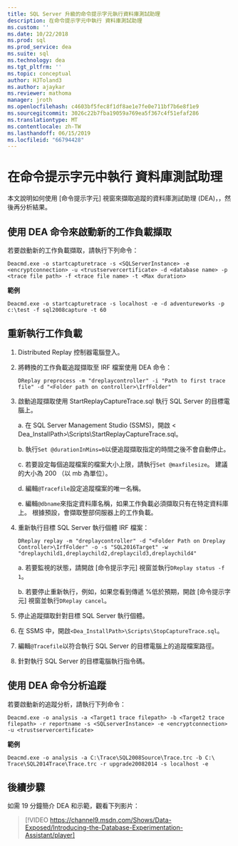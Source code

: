```yaml
---
title: SQL Server 升級的命令提示字元執行資料庫測試助理
description: 在命令提示字元中執行 資料庫測試助理
ms.custom: ''
ms.date: 10/22/2018
ms.prod: sql
ms.prod_service: dea
ms.suite: sql
ms.technology: dea
ms.tgt_pltfrm: ''
ms.topic: conceptual
author: HJToland3
ms.author: ajaykar
ms.reviewer: mathoma
manager: jroth
ms.openlocfilehash: c4603bf5fec8f1df8ae1e7fe0e711bf7b6e8f1e9
ms.sourcegitcommit: 3026c22b7fba19059a769ea5f367c4f51efaf286
ms.translationtype: MT
ms.contentlocale: zh-TW
ms.lasthandoff: 06/15/2019
ms.locfileid: "66794428"
---
```

# <a name="run-database-experimentation-assistant-at-a-command-prompt"></a>在命令提示字元中執行 資料庫測試助理

本文說明如何使用 [命令提示字元] 視窗來擷取追蹤的資料庫測試助理 (DEA)，，然後再分析結果。 

## <a name="start-a-new-workload-capture-by-using-the-dea-command"></a>使用 DEA 命令來啟動新的工作負載擷取

若要啟動新的工作負載擷取，請執行下列命令：

`Deacmd.exe -o startcapturetrace -s <SQLServerInstance> -e <encryptconnection> -u <trustservercertificate> -d <database name> -p <trace file path> -f <trace file name> -t <Max duration>`

**範例**

`Deacmd.exe -o startcapturetrace -s localhost -e -d adventureworks -p c:\test -f sql2008capture -t 60`

## <a name="replay-a-workload"></a>重新執行工作負載

1.  Distributed Replay 控制器電腦登入。
2.  將轉換的工作負載追蹤擷取至 IRF 檔案使用 DEA 命令：

    `DReplay preprocess -m "dreplaycontroller" -i "Path to first trace file" -d "<Folder path on controller>\IrfFolder"`

3.  啟動追蹤擷取使用 StartReplayCaptureTrace.sql 執行 SQL Server 的目標電腦上。
       
    a.  在 SQL Server Management Studio (SSMS)，開啟 < Dea_InstallPath\>\Scripts\StartReplayCaptureTrace.sql。
    
    b.  執行`Set @durationInMins=0`以便追蹤擷取指定的時間之後不會自動停止。
    
    c.  若要設定每個追蹤檔案的檔案大小上限，請執行`Set @maxfilesize`。 建議的大小為 200 （以 mb 為單位）。
    
    d.  編輯`@Tracefile`設定追蹤檔案的唯一名稱。
    
    e.  編輯`@dbname`來指定資料庫名稱，如果工作負載必須擷取只有在特定資料庫上。 根據預設，會擷取整部伺服器上的工作負載。 
4.  重新執行目標 SQL Server 執行個體 IRF 檔案：

    `DReplay replay -m "dreplaycontroller" -d "<Folder Path on Dreplay Controller>\IrfFolder" -o -s "SQL2016Target" -w "dreplaychild1,dreplaychild2,dreplaycild3,dreplaychild4"`
        
    a.  若要監視的狀態，請開啟 [命令提示字元] 視窗並執行`DReplay status -f 1`。
        
    b.  若要停止重新執行，例如，如果您看到傳遞 %低於預期，開啟 [命令提示字元] 視窗並執行`DReplay cancel`。

5.  停止追蹤擷取針對目標 SQL Server 執行個體。
6.  在 SSMS 中，開啟`<Dea_InstallPath>\Scripts\StopCaptureTrace.sql`。
7.  編輯`@Tracefile`以符合執行 SQL Server 的目標電腦上的追蹤檔案路徑。
8.  針對執行 SQL Server 的目標電腦執行指令碼。

## <a name="analyze-traces-by-using-the-dea-command"></a>使用 DEA 命令分析追蹤

若要啟動新的追蹤分析，請執行下列命令：

`Deacmd.exe -o analysis -a <Target1 trace filepath> -b <Target2 trace filepath> -r reportname -s <SQLserverInstance> -e <encryptconnection> -u <trustservercertificate>`

**範例**

`Deacmd.exe -o analysis -a C:\Trace\SQL2008Source\Trace.trc -b C:\ Trace\SQL2014Trace\Trace.trc -r upgrade20082014 -s localhost -e`

## <a name="next-steps"></a>後續步驟

如需 19 分鐘簡介 DEA 和示範，觀看下列影片：

> [!VIDEO https://channel9.msdn.com/Shows/Data-Exposed/Introducing-the-Database-Experimentation-Assistant/player]
